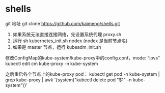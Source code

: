 # shells

git 地址
git clone https://github.com/kaimeng/shells.git

1. 如果系统无法直接连接网络，先设置系统代理 proxy.sh
2. 运行 sh kubernetes_init.sh nodex (nodex 是当前节点名)
3. 如果是 master 节点，运行 kubeadm_init.sh

修改ConfigMap的kube-system/kube-proxy中的config.conf，mode: “ipvs”
kubectl edit cm kube-proxy -n kube-system

之后重启各个节点上的kube-proxy pod：
kubectl get pod -n kube-system | grep kube-proxy | awk '{system("kubectl delete pod "$1" -n kube-system")}'
